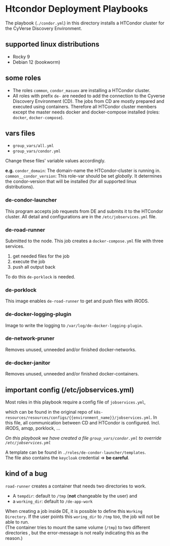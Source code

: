# Htcondor Deployment Playbooks

The playbook (`./condor.yml`) in this directory installs a HTCondor cluster
for the CyVerse Discovery Environment.

## supported linux distributions

* Rocky 9
* Debian 12 (bookworm)

## some roles

* The roles `common`, `condor_masuex` are installing a HTCondor cluster.  
* All roles with prefix `de-` are needed to add the connection to the Cyverse
Discovery Environment (CD). The jobs from CD are mostly prepared and executed
using containers. Therefore all HTCondor cluster members except the master
needs docker and docker-compose installed (roles: `docker`, `docker-compose`).

## vars files
* `group_vars/all.yml`
* `group_vars/condor.yml`
 
Change these files' variable values accordingly.

**e.g.** `condor_domain`: The domain-name the HTCondor-cluster is running in.
 `common__condor_version`: This role-var should be set *globally*. It
  determines the condor-version that will be installed (for all supported
  linux distributions).

### de-condor-launcher

This program accepts job requests from DE and submits it to the HTCondor
cluster. All detail and configurations are in the `/etc/jobservices.yml` file.

### de-road-runner

Submitted to the node. This job creates a `docker-compose.yml` file with three
services.
1. get needed files for the job
2. execute the job
3. push all output back

To do this `de-porklock` is needed.

### de-porklock

This image enables `de-road-runner` to get and push files with iRODS.

### de-docker-logging-plugin

Image to write the logging to `/var/log/de-docker-logging-plugin`.

### de-network-pruner

Removes unused, unneeded and/or finished docker-networks.

### de-docker-janitor

Removes unused, unneeded and/or finished docker-containers.

## important config (/etc/jobservices.yml)

Most roles in this playbook require a config file of `jobservices.yml`,

which can be found in the original repo of `k8s-resources/resources/configs/{{environment_name}}/jobservices.yml`.
In this file, all communication
between CD and HTCondor is configured. Incl. iRODS, amqp, porklock, ...  

*On this playbook we have created a file `group_vars/condor.yml` to override `/etc/jobservices.yml`*

A template can be found in `./roles/de-condor-launcher/templates`.  
The file also contains the `keycloak` credential => **be careful**.

## kind of a bug

`road-runner` creates a container that needs two directories to work.
* A `tempdir`: default to `/tmp` (**not** changeable by the user) and
* a `working_dir`: default to `/de-app-work`

When creating a job inside DE, it is possible to define this `Working
Directory`. If the user points this `woring_dir` to `/tmp` too, the job will
not be able to run.  
(The container tries to mount the same volume (`/tmp`) to two different directories
, but the error-message is not really indicating this as the reason.)
